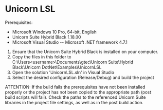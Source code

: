 # Unicorn LSL

Prerequisites:
- Microsoft Windows 10 Pro, 64-bit, English
- Unicorn Suite Hybrid Black 1.18.00
- Microsoft Visual Studio
-- Microsoft .NET framework 4.7.1

1. Ensure that the Unicorn Suite Hybrid Black is installed on your computer.
2. Copy the files in this folder to C:\Users\<username>\Documents\gtec\Unicorn Suite\Hybrid Black\Unicorn DotNet\Examples\UnicornLSL
3. Open the solution 'UnicornLSL.sln' in Visual Studio
4. Select the desired configuration (Release/Debug) and build the project

ATTENTION: If the build fails the prerequisites have not been installed properly or the project has not been copied to the appropriate path (post build scripts will fail).
Check the paths to the referenced Unicorn Suite libraries in the project file settings, as well as in the post build action. 
